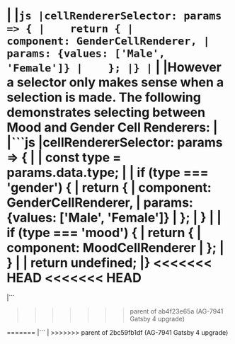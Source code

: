 |
|```js
|cellRendererSelector: params => {
|    return {
|        component: GenderCellRenderer,
|        params: {values: ['Male', 'Female']}
|    };
|}
|```
|
|However a selector only makes sense when a selection is made. The following demonstrates selecting between Mood and Gender Cell Renderers:
|
|```js
|cellRendererSelector: params => {
|
|    const type = params.data.type;
|
|    if (type === 'gender') {
|        return {
|            component: GenderCellRenderer,
|            params: {values: ['Male', 'Female']}
|        };
|    }
|
|    if (type === 'mood') {
|        return {
|            component: MoodCellRenderer
|        };
|    }
|
|    return undefined;
|}
<<<<<<< HEAD
<<<<<<< HEAD
=======
|```
>>>>>>> parent of ab4f23e65a (AG-7941 Gatsby 4 upgrade)
</snippet>
</framework-specific-section>
=======
|```
|
>>>>>>> parent of 2bc59fb1df (AG-7941 Gatsby 4 upgrade)

